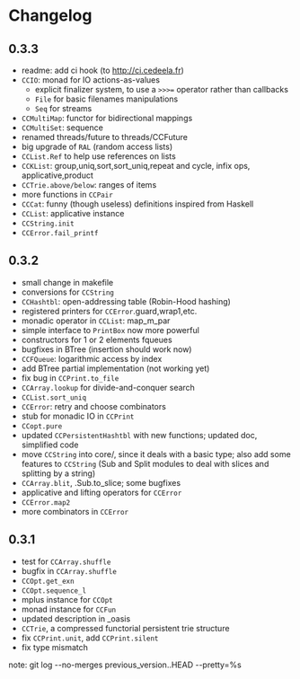 # Changelog

## 0.3.3

- readme: add ci hook (to http://ci.cedeela.fr)
- `CCIO`: monad for IO actions-as-values
    - explicit finalizer system, to use a `>>>=` operator rather than callbacks
    - `File` for basic filenames manipulations
    - `Seq` for streams
- `CCMultiMap`: functor for bidirectional mappings
- `CCMultiSet`: sequence
- renamed threads/future to threads/CCFuture
- big upgrade of `RAL` (random access lists)
- `CCList.Ref` to help use references on lists
- `CCKList`: group,uniq,sort,sort_uniq,repeat and cycle, infix ops, applicative,product
- `CCTrie.above/below`: ranges of items
- more functions in `CCPair`
- `CCCat`: funny (though useless) definitions inspired from Haskell
- `CCList`: applicative instance
- `CCString.init`
- `CCError.fail_printf`

## 0.3.2

- small change in makefile
- conversions for `CCString`
- `CCHashtbl`: open-addressing table (Robin-Hood hashing)
- registered printers for `CCError`.guard,wrap1,etc.
- monadic operator in `CCList`: map_m_par
- simple interface to `PrintBox` now more powerful
- constructors for 1 or 2 elements fqueues
- bugfixes in BTree (insertion should work now)
- `CCFQueue`: logarithmic access by index
- add BTree partial implementation (not working yet)
- fix bug in `CCPrint.to_file`
- `CCArray.lookup` for divide-and-conquer search
- `CCList.sort_uniq`
- `CCError`: retry and choose combinators
- stub for monadic IO in `CCPrint`
- `CCopt.pure`
- updated `CCPersistentHashtbl` with new functions; updated doc, simplified code
- move `CCString` into core/, since it deals with a basic type; also add some features to `CCString` (Sub and Split modules to deal with slices and splitting by a string)
- `CCArray.blit`, .Sub.to_slice; some bugfixes
- applicative and lifting operators for `CCError`
- `CCError.map2`
- more combinators in `CCError`

## 0.3.1

- test for `CCArray.shuffle`
- bugfix in `CCArray.shuffle`
- `CCOpt.get_exn`
- `CCOpt.sequence_l`
- mplus instance for `CCOpt`
- monad instance for `CCFun`
- updated description in _oasis
- `CCTrie`, a compressed functorial persistent trie structure
- fix `CCPrint.unit`, add `CCPrint.silent`
- fix type mismatch

note: git log --no-merges previous_version..HEAD --pretty=%s
